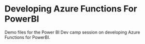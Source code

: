 # Developing Azure Functions For PowerBI
Demo files for the Power BI Dev camp session on developing Azure Functions for PowerBI.

